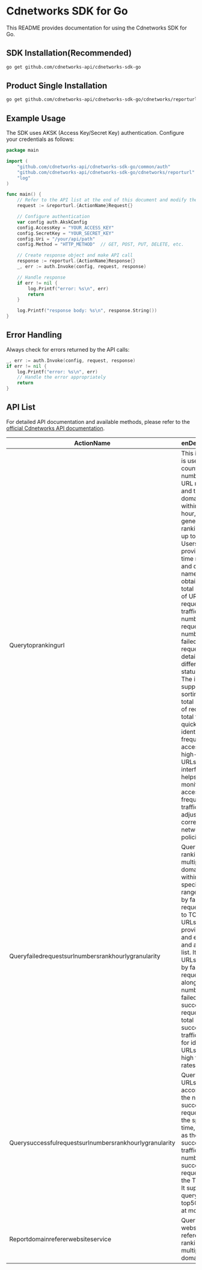 # Cdnetworks SDK for Go

This README provides documentation for using the Cdnetworks SDK for Go.

## SDK Installation(Recommended)

```bash
go get github.com/cdnetworks-api/cdnetworks-sdk-go
```

## Product Single Installation

```bash
go get github.com/cdnetworks-api/cdnetworks-sdk-go/cdnetworks/reporturl
```

## Example Usage

The SDK uses AKSK (Access Key/Secret Key) authentication. Configure your credentials as follows:

```go
package main

import (
    "github.com/cdnetworks-api/cdnetworks-sdk-go/common/auth"
    "github.com/cdnetworks-api/cdnetworks-sdk-go/cdnetworks/reporturl"
    "log"
)

func main() {
	// Refer to the API list at the end of this document and modify the corresponding {ActionName}, Method, and Uri
    request := &reporturl.{ActionName}Request{}

    // Configure authentication
    var config auth.AkskConfig
    config.AccessKey = "YOUR_ACCESS_KEY"
    config.SecretKey = "YOUR_SECRET_KEY"
    config.Uri = "/your/api/path"
    config.Method = "HTTP_METHOD"  // GET, POST, PUT, DELETE, etc.

    // Create response object and make API call
    response := reporturl.{ActionName}Response{}
    _, err := auth.Invoke(config, request, response)

    // Handle response
    if err != nil {
        log.Printf("error: %s\n", err)
        return
    }

    log.Printf("response body: %s\n", response.String())
}
```

## Error Handling

Always check for errors returned by the API calls:

```go
_, err := auth.Invoke(config, request, response)
if err != nil {
    log.Printf("error: %s\n", err)
    // Handle the error appropriately
    return
}
```

## API List
For detailed API documentation and available methods, please refer to the [official Cdnetworks API documentation](https://docs.cdnetworks.com/en/cdn/apidocs).

| ActionName | enDescription | client_methods | uri |
| --- | --- | --- | --- |
| Querytoprankingurl | This interface is used to count the number of URL requests and traffic of a domain name within each hour, and generate a ranking list of up to TOP500. Users need to provide the time return and domain name to obtain the total number of URL requests, total traffic, number of hit requests, number of failed requests, and details of different status codes. The interface supports sorting by total number of requests or total traffic to quickly identify high-frequency access or high-traffic URLs. This interface helps users monitor URL access frequency and traffic to adjust corresponding network policies. | POST | /api/report/url/top |
| Queryfailedrequestsurlnumbersrankhourlygranularity | Query URL rankings for multiple domains within a specified time range, sorted by failed requests (up to TOP5000 URLs). Users provide start and end times and a domain list. It returns URLs ranked by failed requests, along with the number of failed and successful requests and total successful traffic, ideal for identifying URLs with high failure rates. | POST | /api/report/url/fail/rank |
| Querysuccessfulrequestsurlnumbersrankhourlygranularity | Query the Top URLs ranked according to the number of successful requests at the specified time, as well as the total successful traffic and the number of successful requests of the TOP URLs. It supports querying top500 URLs at most | POST | /api/report/url/success/rank |
| Reportdomainrefererwebsiteservice | Query the website referer ranking of multiple domains | POST | /api/report/domain/referer-website |